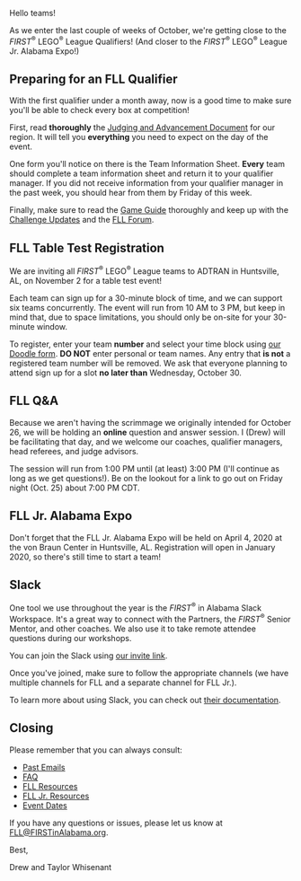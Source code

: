 Hello teams!

As we enter the last couple of weeks of October, we're getting close to the *FIRST*<sup>&reg;</sup> LEGO<sup>&reg;</sup> League Qualifiers! (And closer to the *FIRST*<sup>&reg;</sup> LEGO<sup>&reg;</sup> League Jr. Alabama Expo!)


## Preparing for an FLL Qualifier

With the first qualifier under a month away, now is a good time to make sure you'll be able to check every box at competition!

First, read **thoroughly** the [Judging and Advancement Document](https://github.com/drewwhis/first-in-alabama/blob/main/first-lego-league/2019-2020/fll/judging-and-advancement.md) for our region. It will tell you **everything** you need to expect on the day of the event.

One form you'll notice on there is the Team Information Sheet. **Every** team should complete a team information sheet and return it to your qualifier manager. If you did not receive information from your qualifier manager in the past week, you should hear from them by Friday of this week.

Finally, make sure to read the [Game Guide](https://firstinspiresst01.blob.core.windows.net/fll/2020/city-shaper-game-guide-a4.pdf) thoroughly and keep up with the [Challenge Updates](https://firstinspiresst01.blob.core.windows.net/fll/2020/city-shaper-challenge-updates.pdf) and the [FLL Forum](https://forums.usfirst.org/forum/general-discussions/first-programs/first-lego-league).


## FLL Table Test Registration

We are inviting all *FIRST*<sup>&reg;</sup> LEGO<sup>&reg;</sup> League teams to ADTRAN in Huntsville, AL, on November 2 for a table test event!

Each team can sign up for a 30-minute block of time, and we can support six teams concurrently. The event will run from 10 AM to 3 PM, but keep in mind that, due to space limitations, you should only be on-site for your 30-minute window.

To register, enter your team **number** and select your time block using [our Doodle form](). **DO NOT** enter personal or team names. Any entry that **is not** a registered team number will be removed. We ask that everyone planning to attend sign up for a slot **no later than** Wednesday, October 30.


## FLL Q&A

Because we aren't having the scrimmage we originally intended for October 26, we will be holding an **online** question and answer session. I (Drew) will be facilitating that day, and we welcome our coaches, qualifier managers, head referees, and judge advisors.

The session will run from 1:00 PM until (at least) 3:00 PM (I'll continue as long as we get questions!). Be on the lookout for a link to go out on Friday night (Oct. 25) about 7:00 PM CDT.


## FLL Jr. Alabama Expo

Don't forget that the FLL Jr. Alabama Expo will be held on April 4, 2020 at the von Braun Center in Huntsville, AL. Registration will open in January 2020, so there's still time to start a team!


## Slack

One tool we use throughout the year is the *FIRST*<sup>&reg;</sup> in Alabama Slack Workspace. It's a great way to connect with the Partners, the *FIRST*<sup>&reg;</sup> Senior Mentor, and other coaches. We also use it to take remote attendee questions during our workshops.

You can join the Slack using [our invite link](https://join.slack.com/t/firstinalabama/shared_invite/enQtNDYxMTEzMTcwOTk0LWQzYmFjM2Q5MGNjNjFlM2M5ZTY4ZGNmM2VmY2Y0OTUwNTRiMjRlYTUwYTI2YTdjNGM0ZWZlYjM3MGVmNDY4YmY).

Once you've joined, make sure to follow the appropriate channels (we have multiple channels for FLL and a separate channel for FLL Jr.). 

To learn more about using Slack, you can check out [their documentation](https://get.slack.help/hc/en-us/categories/360000049043).


## Closing

Please remember that you can always consult:
- [Past Emails](https://github.com/drewwhis/first-in-alabama/tree/main/first-lego-league/2019-2020/email-blasts)
- [FAQ](https://github.com/drewwhis/first-in-alabama/wiki/Frequently-Asked-Questions)
- [FLL Resources](https://github.com/drewwhis/first-in-alabama/tree/main/first-lego-league/2019-2020/fll)
- [FLL Jr. Resources](https://github.com/drewwhis/first-in-alabama/tree/main/first-lego-league/2019-2020/flljr)
- [Event Dates](https://github.com/drewwhis/first-in-alabama/blob/main/first-lego-league/2019-2020/event-dates.md)

If you have any questions or issues, please let us know at FLL@FIRSTinAlabama.org.

Best,

Drew and Taylor Whisenant